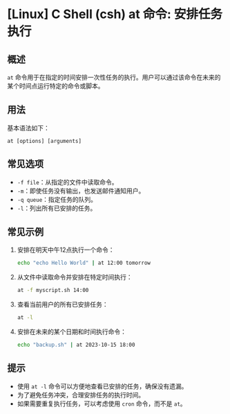 # [Linux] C Shell (csh) at 命令: 安排任务执行

## 概述
`at` 命令用于在指定的时间安排一次性任务的执行。用户可以通过该命令在未来的某个时间点运行特定的命令或脚本。

## 用法
基本语法如下：
```
at [options] [arguments]
```

## 常见选项
- `-f file`：从指定的文件中读取命令。
- `-m`：即使任务没有输出，也发送邮件通知用户。
- `-q queue`：指定任务的队列。
- `-l`：列出所有已安排的任务。

## 常见示例
1. 安排在明天中午12点执行一个命令：
   ```bash
   echo "echo Hello World" | at 12:00 tomorrow
   ```

2. 从文件中读取命令并安排在特定时间执行：
   ```bash
   at -f myscript.sh 14:00
   ```

3. 查看当前用户的所有已安排任务：
   ```bash
   at -l
   ```

4. 安排在未来的某个日期和时间执行命令：
   ```bash
   echo "backup.sh" | at 2023-10-15 18:00
   ```

## 提示
- 使用 `at -l` 命令可以方便地查看已安排的任务，确保没有遗漏。
- 为了避免任务冲突，合理安排任务的执行时间。
- 如果需要重复执行任务，可以考虑使用 `cron` 命令，而不是 `at`。